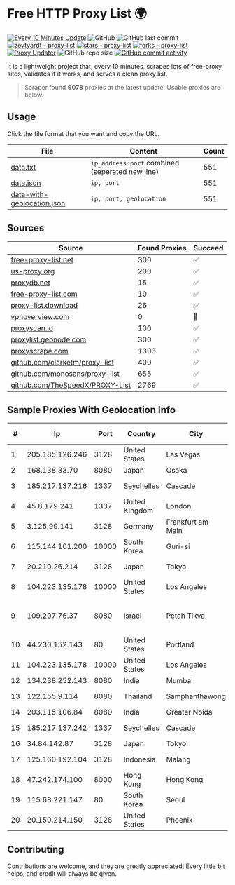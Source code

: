 
# Free HTTP Proxy List 🌍

[![Every 10 Minutes Update](https://github.com/mertguvencli/http-proxy-list/actions/workflows/main.yml/badge.svg?branch=main)](https://github.com/mertguvencli/http-proxy-list/actions/workflows/main.yml)
![GitHub](https://img.shields.io/github/license/mertguvencli/http-proxy-list)
![GitHub last commit](https://img.shields.io/github/last-commit/mertguvencli/http-proxy-list)
[![zevtyardt - proxy-list](https://img.shields.io/static/v1?label=zevtyardt&message=proxy-list&color=blue&logo=github)](https://github.com/zevtyardt/proxy-list "Go to GitHub repo")
[![stars - proxy-list](https://img.shields.io/github/stars/zevtyardt/proxy-list?style=social)](https://github.com/zevtyardt/proxy-list)
[![forks - proxy-list](https://img.shields.io/github/forks/zevtyardt/proxy-list?style=social)](https://github.com/zevtyardt/proxy-list)
[![Proxy Updater](https://github.com/zevtyardt/proxy-list/workflows/Proxy%20Updater/badge.svg)](https://github.com/zevtyardt/proxy-list/actions?query=workflow:"Proxy+Updater")
![GitHub repo size](https://img.shields.io/github/repo-size/zevtyardt/proxy-list)
[![GitHub commit activity](https://img.shields.io/github/commit-activity/m/zevtyardt/proxy-list?logo=commits)](https://github.com/zevtyardt/proxy-list/commits/main)

It is a lightweight project that, every 10 minutes, scrapes lots of free-proxy sites, validates if it works, and serves a clean proxy list.

> Scraper found **6078** proxies at the latest update. Usable proxies are below.

## Usage

Click the file format that you want and copy the URL.

|File|Content|Count|
|----|-------|-----|
|[data.txt](https://raw.githubusercontent.com/mertguvencli/http-proxy-list/main/proxy-list/data.txt)|`ip_address:port` combined (seperated new line)|551|
|[data.json](https://raw.githubusercontent.com/mertguvencli/http-proxy-list/main/proxy-list/data.json)|`ip, port`|551|
|[data-with-geolocation.json](https://raw.githubusercontent.com/mertguvencli/http-proxy-list/main/proxy-list/data-with-geolocation.json)|`ip, port, geolocation`|551|

## Sources

|Source|Found Proxies|Succeed|
|------|-------------|-------|
|[free-proxy-list.net](https://free-proxy-list.net)|300|✅|
|[us-proxy.org](https://www.us-proxy.org)|200|✅|
|[proxydb.net](http://proxydb.net)|15|✅|
|[free-proxy-list.com](https://free-proxy-list.com/?page=&port=&type%5B%5D=http&type%5B%5D=https&up_time=0&search=Search)|10|✅|
|[proxy-list.download](https://www.proxy-list.download/HTTP)|26|✅|
|[vpnoverview.com](https://vpnoverview.com/privacy/anonymous-browsing/free-proxy-servers)|0|🚫|
|[proxyscan.io](https://www.proxyscan.io)|100|✅|
|[proxylist.geonode.com](https://proxylist.geonode.com/api/proxy-list?limit=300&page=1&sort_by=lastChecked&sort_type=desc&protocols=http,https)|300|✅|
|[proxyscrape.com](https://api.proxyscrape.com/v2/?request=displayproxies&protocol=http&timeout=10000&country=all&ssl=all&anonymity=all)|1303|✅|
|[github.com/clarketm/proxy-list](https://raw.githubusercontent.com/clarketm/proxy-list/master/proxy-list-raw.txt)|400|✅|
|[github.com/monosans/proxy-list](https://raw.githubusercontent.com/monosans/proxy-list/main/proxies/http.txt)|655|✅|
|[github.com/TheSpeedX/PROXY-List](https://raw.githubusercontent.com/TheSpeedX/PROXY-List/master/http.txt)|2769|✅|


## Sample Proxies With Geolocation Info

|#|Ip|Port|Country|City|Internet Service Provider|
|-|--|----|-------|----|-------------------------|
|1|205.185.126.246|3128|United States|Las Vegas|FranTech Solutions|
|2|168.138.33.70|8080|Japan|Osaka|Oracle Corporation|
|3|185.217.137.216|1337|Seychelles|Cascade|Stallion Network Services Limited|
|4|45.8.179.241|1337|United Kingdom|London|Hostland LLC|
|5|3.125.99.141|3128|Germany|Frankfurt am Main|Amazon Technologies Inc.|
|6|115.144.101.200|10000|South Korea|Guri-si|Korea Telecom|
|7|20.210.26.214|3128|Japan|Tokyo|Microsoft Corporation|
|8|104.223.135.178|10000|United States|Los Angeles|LayerHost|
|9|109.207.76.37|8080|Israel|Petah Tikva|O.M.C. COMPUTERS & COMMUNICATIONS LTD|
|10|44.230.152.143|80|United States|Portland|Amazon.com, Inc.|
|11|104.223.135.178|10000|United States|Los Angeles|LayerHost|
|12|134.238.252.143|8080|India|Mumbai|Google LLC|
|13|122.155.9.114|8080|Thailand|Samphanthawong|CAT Telecom Public Company Limited|
|14|203.115.106.84|8080|India|Greater Noida|PRIMENET|
|15|185.217.137.242|1337|Seychelles|Cascade|Stallion Network Services Limited|
|16|34.84.142.87|3128|Japan|Tokyo|Google LLC|
|17|125.160.192.104|3128|Indonesia|Malang|PT. TELKOM INDONESIA|
|18|47.242.174.100|8000|Hong Kong|Hong Kong|Alibaba.com LLC|
|19|115.68.221.147|80|South Korea|Seoul|SMILESERV|
|20|20.150.214.150|3128|United States|Phoenix|Microsoft Corporation|



## Contributing

Contributions are welcome, and they are greatly appreciated! Every
little bit helps, and credit will always be given.

